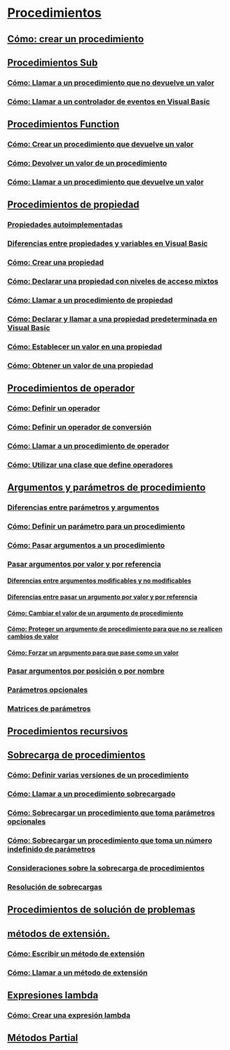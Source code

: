 # [Procedimientos](index.md)
## [Cómo: crear un procedimiento](how-to-create-a-procedure.md)
## [Procedimientos Sub](sub-procedures.md)
### [Cómo: Llamar a un procedimiento que no devuelve un valor](how-to-call-a-procedure-that-does-not-return-a-value.md)
### [Cómo: Llamar a un controlador de eventos en Visual Basic](how-to-call-an-event-handler.md)
## [Procedimientos Function](function-procedures.md)
### [Cómo: Crear un procedimiento que devuelve un valor](how-to-create-a-procedure-that-returns-a-value.md)
### [Cómo: Devolver un valor de un procedimiento](how-to-return-a-value-from-a-procedure.md)
### [Cómo: Llamar a un procedimiento que devuelve un valor](how-to-call-a-procedure-that-returns-a-value.md)
## [Procedimientos de propiedad](property-procedures.md)
### [Propiedades autoimplementadas](auto-implemented-properties.md)
### [Diferencias entre propiedades y variables en Visual Basic](differences-between-properties-and-variables.md)
### [Cómo: Crear una propiedad](how-to-create-a-property.md)
### [Cómo: Declarar una propiedad con niveles de acceso mixtos](how-to-declare-a-property-with-mixed-access-levels.md)
### [Cómo: Llamar a un procedimiento de propiedad](how-to-call-a-property-procedure.md)
### [Cómo: Declarar y llamar a una propiedad predeterminada en Visual Basic](how-to-declare-and-call-a-default-property.md)
### [Cómo: Establecer un valor en una propiedad](how-to-put-a-value-in-a-property.md)
### [Cómo: Obtener un valor de una propiedad](how-to-get-a-value-from-a-property.md)
## [Procedimientos de operador](operator-procedures.md)
### [Cómo: Definir un operador](how-to-define-an-operator.md)
### [Cómo: Definir un operador de conversión](how-to-define-a-conversion-operator.md)
### [Cómo: Llamar a un procedimiento de operador](how-to-call-an-operator-procedure.md)
### [Cómo: Utilizar una clase que define operadores](how-to-use-a-class-that-defines-operators.md)
## [Argumentos y parámetros de procedimiento](procedure-parameters-and-arguments.md)
### [Diferencias entre parámetros y argumentos](differences-between-parameters-and-arguments.md)
### [Cómo: Definir un parámetro para un procedimiento](how-to-define-a-parameter-for-a-procedure.md)
### [Cómo: Pasar argumentos a un procedimiento](how-to-pass-arguments-to-a-procedure.md)
### [Pasar argumentos por valor y por referencia](passing-arguments-by-value-and-by-reference.md)
#### [Diferencias entre argumentos modificables y no modificables](differences-between-modifiable-and-nonmodifiable-arguments.md)
#### [Diferencias entre pasar un argumento por valor y por referencia](differences-between-passing-an-argument-by-value-and-by-reference.md)
#### [Cómo: Cambiar el valor de un argumento de procedimiento](how-to-change-the-value-of-a-procedure-argument.md)
#### [Cómo: Proteger un argumento de procedimiento para que no se realicen cambios de valor](how-to-protect-a-procedure-argument-against-value-changes.md)
#### [Cómo: Forzar un argumento para que pase como un valor](how-to-force-an-argument-to-be-passed-by-value.md)
### [Pasar argumentos por posición o por nombre](passing-arguments-by-position-and-by-name.md)
### [Parámetros opcionales](optional-parameters.md)
### [Matrices de parámetros](parameter-arrays.md)
## [Procedimientos recursivos](recursive-procedures.md)
## [Sobrecarga de procedimientos](procedure-overloading.md)
### [Cómo: Definir varias versiones de un procedimiento](how-to-define-multiple-versions-of-a-procedure.md)
### [Cómo: Llamar a un procedimiento sobrecargado](how-to-call-an-overloaded-procedure.md)
### [Cómo: Sobrecargar un procedimiento que toma parámetros opcionales](how-to-overload-a-procedure-that-takes-optional-parameters.md)
### [Cómo: Sobrecargar un procedimiento que toma un número indefinido de parámetros](how-to-overload-a-procedure-that-takes-an-indefinite-number-of-parameters.md)
### [Consideraciones sobre la sobrecarga de procedimientos](considerations-in-overloading-procedures.md)
### [Resolución de sobrecargas](overload-resolution.md)
## [Procedimientos de solución de problemas](troubleshooting-procedures.md)
## [métodos de extensión.](extension-methods.md)
### [Cómo: Escribir un método de extensión](how-to-write-an-extension-method.md)
### [Cómo: Llamar a un método de extensión](how-to-call-an-extension-method.md)
## [Expresiones lambda](lambda-expressions.md)
### [Cómo: Crear una expresión lambda](how-to-create-a-lambda-expression.md)
## [Métodos Partial](partial-methods.md)
